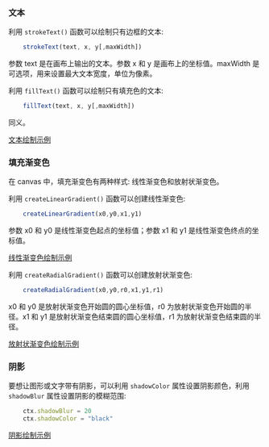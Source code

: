 
### 文本

利用 `strokeText()` 函数可以绘制只有边框的文本:
```js
    strokeText(text, x, y[,maxWidth])
```
参数 text 是在画布上输出的文本。参数 x 和 y 是画布上的坐标值。maxWidth 是可选项，用来设置最大文本宽度，单位为像素。

利用 `fillText()` 函数可以绘制只有填充色的文本:
```js
    fillText(text, x, y[,maxWidth])
```
同义。

[文本绘制示例](t/02_text.html)


### 填充渐变色

在 canvas 中，填充渐变色有两种样式: 线性渐变色和放射状渐变色。

利用 `createLinearGradient()` 函数可以创建线性渐变色:
```js
    createLinearGradient(x0,y0,x1,y1)
```
参数 x0 和 y0 是线性渐变色起点的坐标值；参数 x1 和 y1 是线性渐变色终点的坐标值。

[线性渐变色绘制示例](t/02_linear_gradient.html)

利用 `createRadialGradient()` 函数可以创建放射状渐变色:
```js
    createRadialGradient(x0,y0,r0,x1,y1,r1)
```
x0 和 y0 是放射状渐变色开始圆的圆心坐标值，r0 为放射状渐变色开始圆的半径。x1 和 y1 是放射状渐变色结束圆的圆心坐标值，r1 为放射状渐变色结束圆的半径。

[放射状渐变色绘制示例](t/02_radial_gradient.html)


### 阴影

要想让图形或文字带有阴影，可以利用 `shadowColor` 属性设置阴影颜色，利用 `shadowBlur` 属性设置阴影的模糊范围:
```js
    ctx.shadowBlur = 20
    ctx.shadowColor = "black"
```

[阴影绘制示例](t/02_shadow.html)
